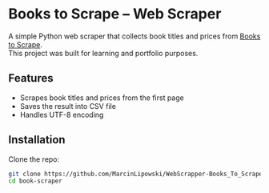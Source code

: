 # Books to Scrape – Web Scraper

A simple Python web scraper that collects book titles and prices from [Books to Scrape](https://books.toscrape.com/).  
This project was built for learning and portfolio purposes.

## Features
- Scrapes book titles and prices from the first page
- Saves the result into CSV file
- Handles UTF-8 encoding

## Installation
Clone the repo:
```bash
git clone https://github.com/MarcinLipowski/WebScrapper-Books_To_Scrape.git
cd book-scraper
